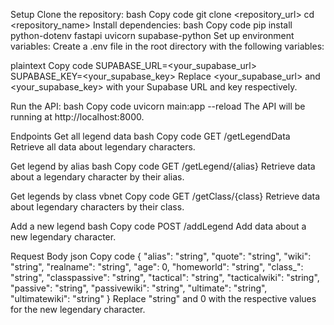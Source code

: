 Setup
Clone the repository:
bash
Copy code
git clone <repository_url>
cd <repository_name>
Install dependencies:
bash
Copy code
pip install python-dotenv fastapi uvicorn supabase-python
Set up environment variables:
Create a .env file in the root directory with the following variables:

plaintext
Copy code
SUPABASE_URL=<your_supabase_url>
SUPABASE_KEY=<your_supabase_key>
Replace <your_supabase_url> and <your_supabase_key> with your Supabase URL and key respectively.

Run the API:
bash
Copy code
uvicorn main:app --reload
The API will be running at http://localhost:8000.

Endpoints
Get all legend data
bash
Copy code
GET /getLegendData
Retrieve all data about legendary characters.

Get legend by alias
bash
Copy code
GET /getLegend/{alias}
Retrieve data about a legendary character by their alias.

Get legends by class
vbnet
Copy code
GET /getClass/{class}
Retrieve data about legendary characters by their class.

Add a new legend
bash
Copy code
POST /addLegend
Add data about a new legendary character.

Request Body
json
Copy code
{
  "alias": "string",
  "quote": "string",
  "wiki": "string",
  "realname": "string",
  "age": 0,
  "homeworld": "string",
  "class_": "string",
  "classpassive": "string",
  "tactical": "string",
  "tacticalwiki": "string",
  "passive": "string",
  "passivewiki": "string",
  "ultimate": "string",
  "ultimatewiki": "string"
}
Replace "string" and 0 with the respective values for the new legendary character.
